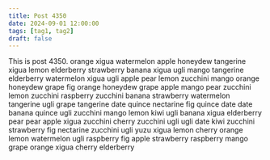 ```yaml
---
title: Post 4350
date: 2024-09-01 12:00:00
tags: [tag1, tag2]
draft: false
---
```

This is post 4350.
orange
xigua
watermelon
apple
honeydew
tangerine
xigua
lemon
elderberry
strawberry
banana
xigua
ugli
mango
tangerine
elderberry
watermelon
xigua
ugli
apple
pear
lemon
zucchini
mango
orange
honeydew
grape
fig
orange
honeydew
grape
apple
mango
pear
zucchini
lemon
zucchini
raspberry
zucchini
banana
strawberry
watermelon
tangerine
ugli
grape
tangerine
date
quince
nectarine
fig
quince
date
date
banana
quince
ugli
zucchini
mango
lemon
kiwi
ugli
banana
xigua
elderberry
pear
pear
apple
xigua
zucchini
cherry
zucchini
ugli
ugli
date
kiwi
zucchini
strawberry
fig
nectarine
zucchini
ugli
yuzu
xigua
lemon
cherry
orange
lemon
watermelon
ugli
raspberry
fig
apple
strawberry
raspberry
mango
grape
orange
xigua
cherry
elderberry
